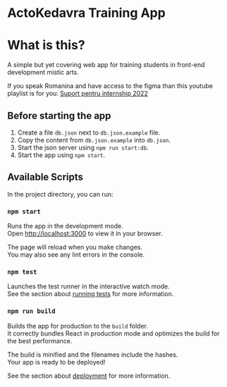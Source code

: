 # ActoKedavra Training App

# What is this?
A simple but yet covering web app for training students in front-end development mistic arts.

If you speak Romanina and have access to the figma than this youtube playlist is for you: [Suport pentru internship 2022](https://www.youtube.com/playlist?list=PLZuysB_DjFATt4QxY3Q5c3t58YQUdtUBQ)

## Before starting the app

1. Create a file `db.json` next to `db.json.example` file.
2. Copy the content from `db.json.example` into `db.json`.
3. Start the json server using `npm run start:db`.
3. Start the app using `npm start`.

## Available Scripts

In the project directory, you can run:

### `npm start`

Runs the app in the development mode.\
Open [http://localhost:3000](http://localhost:3000) to view it in your browser.

The page will reload when you make changes.\
You may also see any lint errors in the console.

### `npm test`

Launches the test runner in the interactive watch mode.\
See the section about [running tests](https://facebook.github.io/create-react-app/docs/running-tests) for more information.

### `npm run build`

Builds the app for production to the `build` folder.\
It correctly bundles React in production mode and optimizes the build for the best performance.

The build is minified and the filenames include the hashes.\
Your app is ready to be deployed!

See the section about [deployment](https://facebook.github.io/create-react-app/docs/deployment) for more information.
